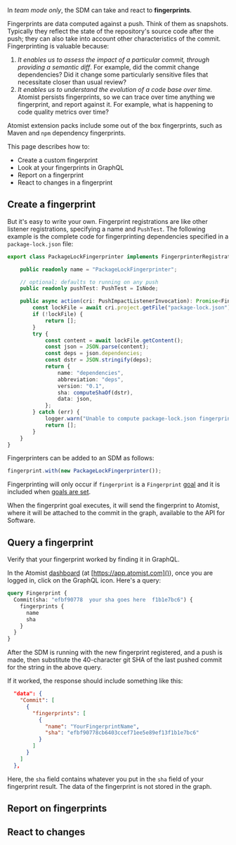 
In _team mode only_, the SDM can take and react to **fingerprints**.

Fingerprints are data computed against a push. Think of them as
snapshots. Typically they reflect the state of the repository's source
code after the push; they can also take into account other
characteristics of the commit. Fingerprinting is valuable because:

1.  *It enables us to assess the impact of a particular commit,
    through providing a semantic diff*. For example, did the commit
    change dependencies? Did it change some particularly sensitive
    files that necessitate closer than usual review?
2.  *It enables us to understand the evolution of a code base over
    time.* Atomist persists fingerprints, so we can trace over time
    anything we fingerprint, and report against it. For example, what
    is happening to code quality metrics over time?

Atomist extension packs include some out of the box fingerprints, such as Maven and
`npm` dependency fingerprints. 

This page describes how to:
*   Create a custom fingerprint
*   Look at your fingerprints in GraphQL
*   Report on a fingerprint
*   React to changes in a fingerprint

## Create a fingerprint

But it's easy to write your
own. Fingerprint registrations are like other listener registrations,
specifying a name and `PushTest`. The following example is the
complete code for fingerprinting dependencies specified in a
`package-lock.json` file:

```typescript
export class PackageLockFingerprinter implements FingerprinterRegistration {

    public readonly name = "PackageLockFingerprinter";

    // optional; defaults to running on any push
    public readonly pushTest: PushTest = IsNode;

    public async action(cri: PushImpactListenerInvocation): Promise<FingerprinterResult> {
        const lockFile = await cri.project.getFile("package-lock.json");
        if (!lockFile) {
            return [];
        }
        try {
            const content = await lockFile.getContent();
            const json = JSON.parse(content);
            const deps = json.dependencies;
            const dstr = JSON.stringify(deps);
            return {
                name: "dependencies",
                abbreviation: "deps",
                version: "0.1",
                sha: computeShaOf(dstr),
                data: json,
            };
        } catch (err) {
            logger.warn("Unable to compute package-lock.json fingerprint: %s", err.message);
            return [];
        }
    }
}
```

Fingerprinters can be added to an SDM as follows:

```typescript
fingerprint.with(new PackageLockFingerprinter());
```

Fingerprinting will only occur if `fingerprint` is a  `Fingerprint` [goal][] and it is included when
[goals are set][set-goals].

When the fingerprint goal executes, it will send the fingerprint to Atomist, where it will be attached to the commit in the graph,
available to the API for Software.

[goal]: goal.md#Fingerprint (Goals: Fingerprint)
[set-goals]: set-goals.md (Setting Goals)

## Query a fingerprint

Verify that your fingerprint worked by finding it in GraphQL.

In the Atomist [dashboard][] (at [https://app.atomist.com]()), once you are logged in, click on the GraphQL icon. Here's a query:

``` graphql
query Fingerprint {
  Commit(sha: "efbf90778  your sha goes here  f1b1e7bc6") {
    fingerprints {
      name
      sha
    }
  }
}
```

After the SDM is running with the new fingerprint registered, and a push is made, then substitute the 40-character git SHA of the last pushed commit
for the string in the above query.

If it worked, the response should include something like this:

```json
  "data": {
    "Commit": [
      {
        "fingerprints": [
          {
            "name": "YourFingerprintName",
            "sha": "efbf90778cb6403ccef71ee5e89ef13f1b1e7bc6"
          }
        ]
      }
    ]
  },
```

Here, the `sha` field contains whatever you put in the `sha` field of your fingerprint result. The data of the fingerprint is not stored in the graph.

[dashboard]: ../user/dashboard.md (About the Atomist Dashboard)

## Report on fingerprints

## React to changes
